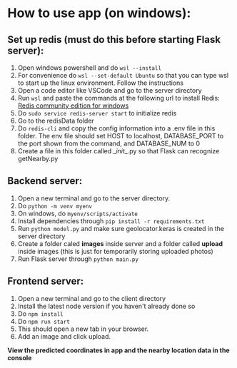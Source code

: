 # How to use app (on windows):


## Set up redis (must do this before starting Flask server):
1) Open windows powershell and do ```wsl --install```
2) For convenience do ```wsl --set-default Ubuntu``` so that you can type wsl to start up the linux environment. Follow the instructions
3) Open a code editor like VSCode and go to the server directory
4) Run ```wsl``` and paste the commands at the following url to install Redis: [Redis community edition for windows](https://redis.io/docs/latest/operate/oss_and_stack/install/install-redis/install-redis-on-windows/)
5) Do ```sudo service redis-server start``` to initialize redis
6) Go to the redisData folder
7) Do ```redis-cli``` and copy the config information into a .env file in this folder. The env file should set HOST to localhost, DATABASE_PORT to the port shown from the command, and DATABASE_NUM to 0
8) Create a file in this folder called \__init__.py so that Flask can recognize getNearby.py

## Backend server:

1) Open a new terminal and go to the server directory.
2) Do ```python -m venv myenv```
3) On windows, do ```myenv/scripts/activate```
4) Install dependencies through ```pip install -r requirements.txt```
5) Run ```python model.py``` and make sure geolocator.keras is created in the server directory
6) Create a folder caled **images** inside server and a folder called **upload** inside images (this is just for temporarily storing uploaded photos)
7) Run Flask server through ```python main.py```

## Frontend server:

1) Open a new terminal and go to the client directory
2) Install the latest node version if you haven't already done so
3) Do ```npm install```
4) Do ```npm run start```
5) This should open a new tab in your browser.
6) Add an image and click upload.

**View the predicted coordinates in app and the nearby location data in the console**